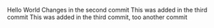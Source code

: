 Hello World
Changes in the second commit
This was added in the third commit
This was added in the third commit, too
another commit

